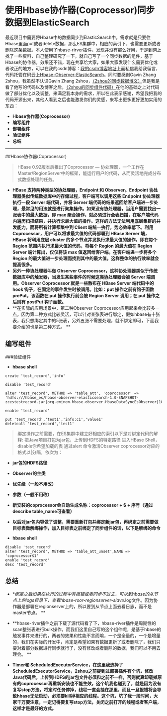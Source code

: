 # 使用Hbase协作器(Coprocessor)同步数据到ElasticSearch

最近项目中需要将Hbase中的数据同步到ElasticSearch中，需求就是只要往Hbase里面put或者delete数据，那么ES集群中，相应的索引下，也需要更新或者删除这条数据。本人使用了hbase-rirver插件，发现并没有那么好用，于是到网上找了一些资料，自己整理研究了一下，就自己写了一个同步数据的组件，基于Hbase的协作器，效果还不错，现在共享给大家，如果大家发现什么需要优化或者改正的地方，可以在我的csdn博客：[我的csdn博客地址](http://blog.csdn.net/fxsdbt520)上面私信我给我留言，代码托管在码云上[Hbase-Observer-ElasticSearch](https://git.oschina.net/eminem89/Hbase-Observer-ElasticSearch.git)。同时要感谢Gavin Zhang 2shou，我虽然不认识Gavin Zhang 2shou，[（2shou的同步数据博文）](http://guoze.me/2015/04/23/hbase-observer-sync-elasticsearch/)但是我是看了他写的代码以及博客之后，[（2shou的同步组件代码）](https://github.com/2shou/HBaseObserver.git)在他的基础之上对代码做了部分优化以及调整，来满足我本身的需求，所以在此表示感谢，希望我把我的代码开源出来，其他人看到之后也能激发你们的灵感，来写出更多更好更加实用的东西：

- **Hbase协作器(Coprocessor)**
- **编写组件**
- **部署组件**
- **验证组件**
- **总结**


-------------------

##Hbase协作器(Coprocessor)
> HBase 0.92版本后推出了Coprocessor — 协处理器，一个工作在Master/RegionServer中的框架，能运行用户的代码，从而灵活地完成分布式数据处理的任务。

- **HBase 支持两种类型的协处理器，Endpoint 和 Observer。Endpoint 协处理器类似传统数据库中的存储过程，客户端可以调用这些 Endpoint 协处理器执行一段 Server 端代码，并将 Server 端代码的结果返回给客户端进一步处理，最常见的用法就是进行聚集操作。如果没有协处理器，当用户需要找出一张表中的最大数据，即 max 聚合操作，就必须进行全表扫描，在客户端代码内遍历扫描结果，并执行求最大值的操作。这样的方法无法利用底层集群的并发能力，而将所有计算都集中到 Client 端统一执行，势必效率低下。利用 Coprocessor，用户可以将求最大值的代码部署到 HBase Server 端，HBase 将利用底层 cluster 的多个节点并发执行求最大值的操作。即在每个 Region 范围内执行求最大值的代码，将每个 Region 的最大值在 Region Server 端计算出，仅仅将该 max 值返回给客户端。在客户端进一步将多个 Region 的最大值进一步处理而找到其中的最大值。这样整体的执行效率就会提高很多。**
- **另外一种协处理器叫做 Observer Coprocessor，这种协处理器类似于传统数据库中的触发器，当发生某些事件的时候这类协处理器会被 Server 端调用。Observer Coprocessor 就是一些散布在 HBase Server 端代码中的 hook 钩子，在固定的事件发生时被调用。比如：put 操作之前有钩子函数 prePut，该函数在 put 操作执行前会被 Region Server 调用；在 put 操作之后则有 postPut 钩子函数。**
- **在实际的应用场景中，第二种Observer Coprocessor应用起来会比较多一点，因为第二种方式比较灵活，可以针对某张表进行绑定，假如hbase有十张表，我只想绑定其中的5张表，另外五张不需要处理，就不绑定即可，下面我要介绍的也是第二种方式。 **

## 编写组件



###验证组件

- **hbase shell**

```
create 'test_record','info'

disable 'test_record'

alter 'test_record', METHOD => 'table_att', 'coprocessor' => 'hdfs:///hbase_es/hbase-observer-elasticsearch-1.0-SNAPSHOT-zcestestrecord.jar|org.eminem.hbase.observer.HbaseDataSyncEsObserver|1001|es_cluster=zcits,es_type=zcestestrecord,es_index=zcestestrecord,es_port=9100,es_host=master'

enable 'test_record'

put 'test_record','test1','info:c1','value1'
deleteall 'test_record','test1'
```
> 绑定操作之前需要，在ES集群中建立好相应的索引以下是对绑定代码的解释:
> 把Java项目打包为jar包，上传到HDFS的特定路径
进入HBase Shell，disable你希望加载的表
通过alert 命令激活Observer
coprocessor对应的格式以|分隔，依次为：
- **jar包的HDFS路径**
- **Observer的主类**
- **优先级（一般不用改）**
- **参数（一般不用改）**
- **新安装的coprocessor会自动生成名称：coprocessor + $ + 序号（通过describe table_name可查看）**

- **以后对jar包内容做了调整，需要重新打包并绑定新jar包，再绑定之前需要做目标表做解绑操作，加入目标表之前绑定了同步组件的话，以下是解绑的命令**


- **hbase shell**

```
disable 'test_record'
alter 'test_record', METHOD => 'table_att_unset',NAME => 'coprocessor$1'
enable 'test_record'
desc 'test_record'
```


## 总结

- **绑定之后如果在执行的过程中有报错或者同步不过去，可以到hbase的从节点上的logs目录下，查看hbase-roor-regionserver-slave*.log文件。因为协作器是部署在regionserver上的，所以要到从节点上面去看日志，而不是master节点。 **

- **hbase-river插件之前下载了源代码看了下，hbase-river插件是周期性的scan整张表进行bulk操作，而我们这里自己写的这个组件呢，是基于hbase的触发事件来进行的，两者的效果和性能不言而喻，一个是全量的，一个是增量的，我们在实际的开发中，肯定是希望如果有数据更新了或者删除了，我们只要对着部分数据进行同步就行了，没有修改或者删除的数据，我们可以不用去理会。 **

- **Timer和 ScheduledExecutorService，在这里我选择了ScheduledExecutorService，2shou之前提到过部署插件有个坑，修改Java代码后，上传到HDFS的jar包文件必须和之前不一样，否则就算卸载掉原有的coprocessor再重新安装也不能生效，这个坑我也碰到了，就是因为没有复写stop方法，将定时任务停掉，线程一直会挂在那里，而且一旦报错将会导致hbase无法启动，必须要kill掉相应的线程。这个坑，坑了我一段时间，大家千万要注意，一定记得要复写stop方法，关闭之前打开的线程或者客户端，这样才是最好的方式。**
